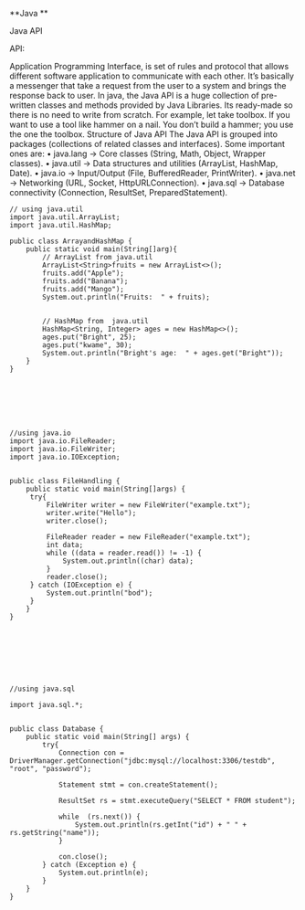 **Java **



Java API



API:


Application Programming Interface, is set of rules and protocol that allows different software application to communicate with each other. It’s basically a messenger that take a request from the user to a system and brings the response back to user. 
In java, the Java API is a huge collection of pre-written classes and methods provided by Java Libraries. Its ready-made so there is no need to write from scratch.  For example, let take toolbox.  If you want to use a tool like hammer on a nail. You don’t build a hammer; you use the one the toolbox. 
Structure of Java API
The Java API is grouped into packages (collections of related classes and interfaces).
Some important ones are:
•	java.lang → Core classes (String, Math, Object, Wrapper classes).
•	java.util → Data structures and utilities (ArrayList, HashMap, Date).
•	java.io → Input/Output (File, BufferedReader, PrintWriter).
•	java.net → Networking (URL, Socket, HttpURLConnection).
•	java.sql → Database connectivity (Connection, ResultSet, PreparedStatement).





    
    // using java.util
    import java.util.ArrayList;
    import java.util.HashMap;
    
    public class ArrayandHashMap {
        public static void main(String[]arg){
            // ArrayList from java.util
            ArrayList<String>fruits = new ArrayList<>();
            fruits.add("Apple");
            fruits.add("Banana");
            fruits.add("Mango");
            System.out.println("Fruits:  " + fruits);
    
    
            // HashMap from  java.util
            HashMap<String, Integer> ages = new HashMap<>();
            ages.put("Bright", 25);
            ages.put("kwame", 30);
            System.out.println("Bright's age:  " + ages.get("Bright"));
        }
    }







    //using java.io
    import java.io.FileReader;
    import java.io.FileWriter;
    import java.io.IOException;
    
    
    public class FileHandling {
        public static void main(String[]args) {
         try{
             FileWriter writer = new FileWriter("example.txt");
             writer.write("Hello");
             writer.close();
    
             FileReader reader = new FileReader("example.txt");
             int data;
             while ((data = reader.read()) != -1) {
                 System.out.println((char) data);
             }
             reader.close();
         } catch (IOException e) {
             System.out.println("bod");
         }
        }
    }







    
    //using java.sql
    
    import java.sql.*;
    
    
    public class Database {
        public static void main(String[] args) {
            try{
                Connection con = DriverManager.getConnection("jdbc:mysql://localhost:3306/testdb", "root", "password");
    
                Statement stmt = con.createStatement();
    
                ResultSet rs = stmt.executeQuery("SELECT * FROM student");
    
                while  (rs.next()) {
                    System.out.println(rs.getInt("id") + " " + rs.getString("name"));
                }
    
                con.close();
            } catch (Exception e) {
                System.out.println(e);
            }
        }
    }








